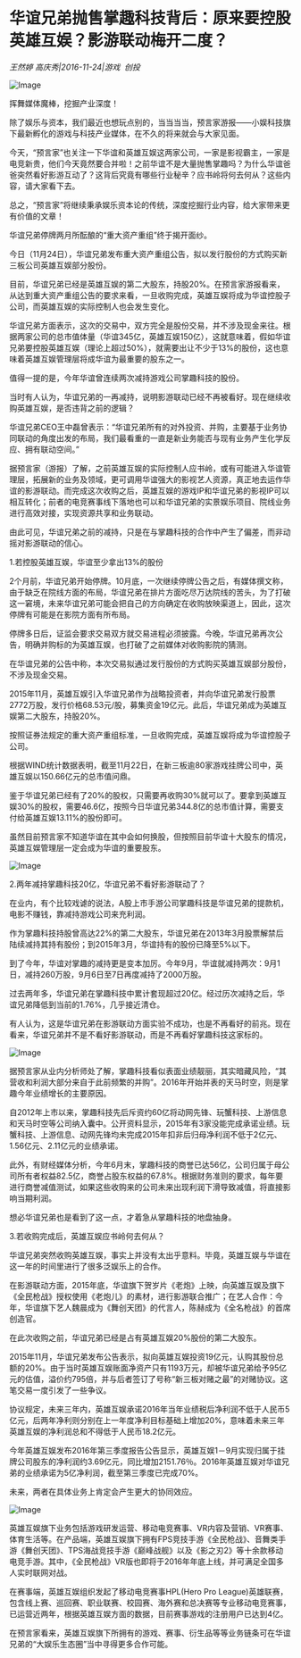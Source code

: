 # 华谊兄弟抛售掌趣科技背后：原来要控股英雄互娱？影游联动梅开二度？

*王然婷 高庆秀|2016-11-24|游戏 
                                                创投*

![Image](http://static.ylzbl.com/uploads/ueditor/php/upload/image/20170721/1500626513114736.jpeg)

挥舞媒体魔棒，挖掘产业深度！

除了娱乐与资本，我们最近也想玩点别的，当当当当，预言家游报——小娱科技旗下最新孵化的游戏与科技产业媒体，在不久的将来就会与大家见面。

今天，“预言家”也关注一下华谊和英雄互娱这两家公司，一家是影视霸主，一家是电竞新贵，他们今天竟然要合并啦！之前华谊不是大量抛售掌趣吗？为什么华谊爸爸突然看好影游互动了？这背后究竟有哪些行业秘辛？应书岭将何去何从？这些内容，请大家看下去。

总之，“预言家”将继续秉承娱乐资本论的传统，深度挖掘行业内容，给大家带来更有价值的文章！

华谊兄弟停牌两月所酝酿的“重大资产重组”终于揭开面纱。

今日（11月24日），华谊兄弟发布重大资产重组公告，拟以发行股份的方式购买新三板公司英雄互娱部分股份。

目前，华谊兄弟已经是英雄互娱的第二大股东，持股20%。在预言家游报看来，从达到重大资产重组公告的要求来看，一旦收购完成，英雄互娱将成为华谊控股子公司，而英雄互娱的实际控制人也会发生变化。

华谊兄弟方面表示，这次的交易中，双方完全是股份交易，并不涉及现金来往。根据两家公司的总市值体量（华谊345亿，英雄互娱150亿），这就意味着，假如华谊兄弟要控股英雄互娱（理论上超过50%），就需要出让不少于13%的股份，这也意味着英雄互娱管理层将成华谊为最重要的股东之一。

值得一提的是，今年华谊曾连续两次减持游戏公司掌趣科技的股份。

当时有人认为，华谊兄弟的一再减持，说明影游联动已经不再被看好。现在继续收购英雄互娱，是否违背之前的逻辑？

华谊兄弟CEO王中磊曾表示：“华谊兄弟所有的对外投资、并购，主要基于业务协同联动的角度出发的布局，我们最看重的一直是新业务能否与现有业务产生化学反应、拥有联动空间。”

据预言家（游报）了解，之前英雄互娱的实际控制人应书岭，或有可能进入华谊管理层，拓展新的业务及领域，更可调用华谊强大的影视艺人资源，真正地去运作华谊的影游联动。而完成这次收购之后，英雄互娱的游戏IP和华谊兄弟的影视IP可以相互转化；前者的电竞赛事线下落地也可以和华谊兄弟的实景娱乐项目、院线业务进行高效对接，实现资源共享和业务联动。

由此可见，华谊兄弟之前的减持，只是在与掌趣科技的合作中产生了偏差，而非动摇对影游联动的信心。

1.若控股英雄互娱，华谊至少拿出13%的股份

2个月前，华谊兄弟开始停牌。10月底，一次继续停牌公告之后，有媒体撰文称，由于缺乏在院线方面的布局，华谊兄弟在排片方面吃尽万达院线的苦头，为了打破这一窘境，未来华谊兄弟可能会把自己的方向确定在收购放映渠道上，因此，这次停牌有可能是在影院方面有所布局。

停牌多日后，证监会要求交易双方就交易进程必须披露。今晚，华谊兄弟再次公告，明确并购标的为英雄互娱，也打破了之前媒体对收购影院的猜测。

在华谊兄弟的公告中称，本次交易拟通过发行股份的方式购买英雄互娱部分股份，不涉及现金交易。

2015年11月，英雄互娱引入华谊兄弟作为战略投资者，并向华谊兄弟发行股票2772万股，发行价格68.53元/股，募集资金19亿元。此后，华谊兄弟成为英雄互娱第二大股东，持股20%。

按照证券法规定的重大资产重组标准，一旦收购完成，英雄互娱将成为华谊控股子公司。

根据WIND统计数据表明，截至11月22日，在新三板逾80家游戏挂牌公司中，英雄互娱以150.66亿元的总市值问鼎。

鉴于华谊兄弟已经有了20%的股权，只需要再收购30%就可以了。要拿到英雄互娱30%的股权，需要46.6亿，按照今日华谊兄弟344.8亿的总市值计算，需要支付给英雄互娱13.11%的股份即可。

虽然目前预言家不知道华谊在其中会如何换股，但按照目前华谊十大股东的情况，英雄互娱管理层一定会成为华谊的重要股东。

![Image](http://p3.pstatp.com/large/2ed9000130636fe683c4)

2.两年减持掌趣科技20亿，华谊兄弟不看好影游联动了？

在业内，有个比较戏谑的说法，A股上市手游公司掌趣科技是华谊兄弟的提款机，电影不赚钱，靠减持游戏公司来充利润。

作为掌趣科技持股曾高达22%的第二大股东，华谊兄弟在2013年3月股票解禁后陆续减持其持有股份；到2015年3月，华谊持有的股份已降至5%以下。

到了今年，华谊对掌趣的减持更是变本加厉。今年9月，华谊就减持两次：9月1日，减持260万股，9月6日至7日再度减持了2000万股。

过去两年多，华谊兄弟在掌趣科技中累计套现超过20亿。经过历次减持之后，华谊兄弟降低到当前的1.76%，几乎接近清仓。

有人认为，这是华谊兄弟在影游联动方面实验不成功，也是不再看好的前兆。现在看来，华谊兄弟并不是不看好影游联动，而是不再看好掌趣科技这家标的。

![Image](http://p1.pstatp.com/large/2ee60003f9c923539f18)

据预言家从业内分析师处了解，掌趣科技看似表面业绩靓丽，其实暗藏风险，“其营收和利润大部分来自于此前频繁的并购”。2016年开始并表的天马时空，则是掌趣今年业绩增长的主要原因。

自2012年上市以来，掌趣科技先后斥资约60亿将动网先锋、玩蟹科技、上游信息和天马时空等公司纳入囊中。公开资料显示，2015年有3家没能完成承诺业绩。玩蟹科技、上游信息、动网先锋均未完成2015年扣非后归母净利润不低于2亿元、1.56亿元、2.11亿元的业绩承诺。

此外，有财经媒体分析，今年6月末，掌趣科技的商誉已达56亿，公司归属于母公司所有者权益82.5亿，商誉占股东权益的67.8%。根据财务准则的要求，每年要进行商誉减值测试，如果这些收购来的公司未来出现利润下滑导致减值，将直接影响当期利润。

想必华谊兄弟也是看到了这一点，才着急从掌趣科技的地盘抽身。

3.若收购完成后，英雄互娱应书岭何去何从？

华谊兄弟突然收购英雄互娱，事实上并没有太出乎意料。毕竟，英雄互娱与华谊在这一年的时间里进行了很多泛娱乐上的合作。

在影游联动方面，2015年底，华谊旗下贺岁片《老炮》上映，向英雄互娱及旗下《全民枪战》授权使用《老炮儿》的素材，进行影游联合推广；在艺人合作：今年，华谊旗下艺人魏晨成为《舞创天团》的代言人，陈赫成为《全名枪战》的首席创造官。

在此次收购之前，华谊兄弟已经是占有英雄互娱20%股份的第二大股东。

2015年11月，华谊兄弟发布公告表示，拟向英雄互娱投资19亿元，认购其股份总额的20%。由于当时英雄互娱账面净资产只有1193万元，却被华谊兄弟给予95亿元的估值，溢价约795倍，并与后者签订了号称“新三板对赌之最”的对赌协议。这笔交易一度引发了一些争议。

协议规定，未来三年内，英雄互娱承诺2016年当年业绩税后净利润不低于人民币5亿元，后两年净利则分别在上一年度净利目标基础上增加20%，意味着未来三年英雄互娱的净利润总和不得低于人民币18.2亿元。

今年英雄互娱发布2016年第三季度报告公告显示，英雄互娱1－9月实现归属于挂牌公司股东的净利润约3.69亿元，同比增加2151.76％。2016年英雄互娱对华谊兄弟的业绩承诺为5亿净利润，截至第三季度已完成70%。

未来，两者在具体业务上肯定会产生更大的协同效应。

![Image](http://p1.pstatp.com/large/31bc00005916045bca5b)

英雄互娱旗下业务包括游戏研发运营、移动电竞赛事、VR内容及营销、VR赛事、体育生活等。在产品端，英雄互娱旗下拥有FPS竞技手游《全民枪战》、音舞类手游《舞创天团》、TPS海战竞技手游《巅峰战舰》以及《影之刃2》等十余款移动电竞手游。其中，《全民枪战》VR版也即将于2016年年底上线，并可满足全国多人实时联网对战。

在赛事端，英雄互娱组织发起了移动电竞赛事HPL(Hero Pro League)英雄联赛，包含线上赛、巡回赛、职业联赛、校园赛、海外赛和总决赛等专业移动电竞赛事，已运营近两年，根据英雄互娱方面的数据，目前赛事游戏的注册用户已达到4亿。

在预言家看来，英雄互娱旗下所拥有的游戏、赛事、衍生品等等业务链条可在华谊兄弟的“大娱乐生态圈”当中寻得更多合作可能。

